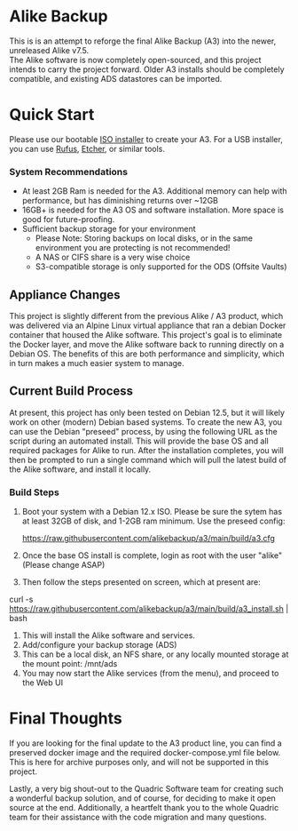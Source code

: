 # Alike Backup

This is is an attempt to reforge the final Alike Backup (A3) into the newer, unreleased Alike v7.5.  
The Alike software is now completely open-sourced, and this project intends to carry the project forward.  Older A3 installs should be completely compatible, and existing ADS datastores can be imported.

# Quick Start #
Please use our bootable [ISO installer](https://github.com/alikebackup/a3/raw/main/a3_install.iso) to create your A3.  For a USB installer, you can use [Rufus](https://rufus.ie/en/), [Etcher](https://etcher.balena.io/), or similar tools.

### System Recommendations ###
 - At least 2GB Ram is needed for the A3.  Additional memory can help with performance, but has diminishing returns over ~12GB
 - 16GB+ is needed for the A3 OS and software installation.  More space is good for future-proofing.
 - Sufficient backup storage for your environment
   - Please Note: Storing backups on local disks, or in the same environment you are protecting is not recommended!
   - A NAS or CIFS share is a very wise choice
   - S3-compatible storage is only supported for the ODS (Offsite Vaults)


## Appliance Changes ##
This project is slightly different from the previous Alike / A3 product, which was delivered via an Alpine Linux virtual appliance that ran a debian Docker container that housed the Alike software.
This project's goal is to eliminate the Docker layer, and move the Alike software back to running directly on a Debian OS.  The benefits of this are both performance and simplicity, which in turn makes a much easier system to manage.


## Current Build Process ##
At present, this project has only been tested on Debian 12.5, but it will likely work on other (modern) Debian based systems. To create the new A3, you can use the Debian "preseed" process, by using the following URL as the script during an automated install. This will provide the base OS and all required packages for Alike to run.  After the installation completes, you will then be prompted to run a single command which will pull the latest build of the Alike software, and install it locally.
### Build Steps ###
1. Boot your system with a Debian 12.x ISO.  Please be sure the sytem has at least 32GB of disk, and 1-2GB ram minimum.
Use the preseed config:

	https://raw.githubusercontent.com/alikebackup/a3/main/build/a3.cfg

1. Once the base OS install is complete, login as root with the user "alike"  (Please change ASAP)
1. Then follow the steps presented on screen, which at present are:

  curl -s https://raw.githubusercontent.com/alikebackup/a3/main/build/a3_install.sh | bash

1. This will install the Alike software and services.
1. Add/configure your backup storage (ADS)
1. This can be a local disk, an NFS share, or any locally mounted storage at the mount point: /mnt/ads
1. You may now start the Alike services (from the menu), and proceed to the Web UI

# Final Thoughts #
If you are looking for the final update to the A3 product line, you can find a preserved docker image and the required docker-compose.yml file below.  This is here for archive purposes only, and will not be supported in this project.

Lastly, a very big shout-out to the Quadric Software team for creating such a wonderful backup solution, and of course, for deciding to make it open source at the end.
Additionally, a heartfelt thank you to the whole Quadric team for their assistance with the code migration and many questions.


